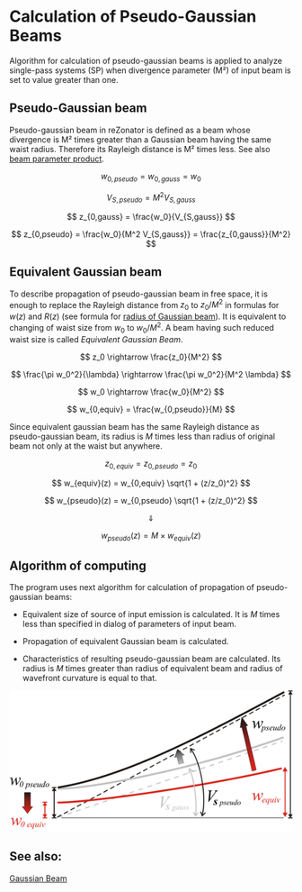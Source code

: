 # Calculation of Pseudo-Gaussian Beams 

Algorithm for calculation of pseudo-gaussian beams is applied to analyze single-pass systems (SP) when divergence parameter (M²) of input beam is set to value greater than one. 

## Pseudo-Gaussian beam

Pseudo-gaussian beam in reZonator is defined as a beam whose divergence is M² times greater than a Gaussian beam having the same waist radius. Therefore its Rayleigh distance is M² times less. See also [beam parameter product](#TODO). 

$$ w_{0,pseudo} = w_{0,gauss} = w_0 $$

$$ V_{S,pseudo} = M^2 V_{S,gauss} $$

$$ z_{0,gauss} = \frac{w_0}{V_{S,gauss}} $$

$$  z_{0,pseudo} = \frac{w_0}{M^2 V_{S,gauss}} = \frac{z_{0,gauss}}{M^2} $$

## Equivalent Gaussian beam

To describe propagation of pseudo-gaussian beam in free space, it is enough to replace the Rayleigh distance from $z_0$ to $z_0 / M^2$ in formulas for $w(z)$ and $R(z)$ (see formula for [radius of Gaussian beam](#TODO)). It is equivalent to changing of waist size from $w_0$ to $w_0 / M^2$. A beam having such reduced waist size is called *Equivalent Gaussian Beam*. 

$$ z_0 \rightarrow \frac{z_0}{M^2} $$

$$ \frac{\pi w_0^2}{\lambda} \rightarrow \frac{\pi w_0^2}{M^2 \lambda} $$

$$ w_0 \rightarrow \frac{w_0}{M^2} $$

$$ w_{0,equiv} = \frac{w_{0,pseudo}}{M} $$

Since equivalent gaussian beam has the same Rayleigh distance as pseudo-gaussian beam, its radius is $M$ times less than radius of original beam not only at the waist but anywhere. 

$$ z_{0,equiv} = z_{0,pseudo} = z_0  $$

$$ w_{equiv}(z) = w_{0,equiv} \sqrt{1 + (z/z_0)^2} $$

$$ w_{pseudo}(z) = w_{0,pseudo} \sqrt{1 + (z/z_0)^2} $$

$$ \Downarrow $$

$$ w_{pseudo}(z) = M \times w_{equiv}(z)  $$

## Algorithm of computing

The program uses next algorithm for calculation of propagation of pseudo-gaussian beams: 

* Equivalent size of source of input emission is calculated. It is $M$ times less than specified in dialog of parameters of input beam. 

* Propagation of equivalent Gaussian beam is calculated. 

* Characteristics of resulting pseudo-gaussian beam are calculated. Its radius is $M$ times greater than radius of equivalent beam and radius of wavefront curvature is equal to that. 

![](./img/beam_pseudogauss.png)

## See also:

[Gaussian Beam](#TODO)

